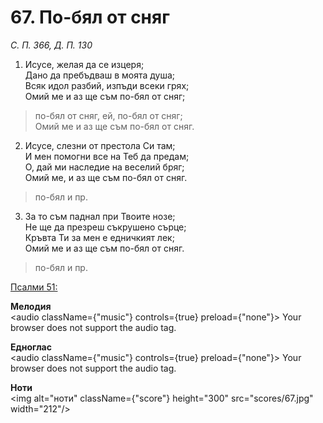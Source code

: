 # 67. По-бял от сняг

_С. П. 366, Д. П. 130_

1. Исусе, желая да се изцеря;  
Дано да пребъдваш в моята душа;  
Всяк идол разбий, изпъди всеки грях;  
Омий ме и аз ще съм по-бял от сняг;  

> по-бял от сняг, ей, по-бял от сняг;  
> Омий ме и аз ще съм по-бял от сняг.  

2. Исусе, слезни от престола Си там;  
И мен помогни все на Теб да предам;  
О, дай ми наследие на веселий бряг;  
Омий ме, и аз ще съм по-бял от сняг.  

> по-бял и пр.  

3. За то съм паднал при Твоите нозе;  
Не ще да презреш съкрушено сърце;  
Кръвта Ти за мен е едничкият лек;  
Омий ме и аз ще съм по-бял от сняг.  

> по-бял и пр.

[Псалми 51:](http://biblia.bg/index.php?k=19&g=51&s=)

**Мелодия**  
<audio className={"music"} controls={true} preload={"none"}>
    <source src="mp3/67.mp3" type="audio/mpeg"/>
    Your browser does not support the audio tag.
</audio>

**Едноглас**  
<audio className={"music"} controls={true} preload={"none"}>
    <source src="transp/67.mp3" type="audio/mpeg"/>
    Your browser does not support the audio tag.
</audio>

**Ноти**  
<img alt="ноти" className={"score"} height="300" src="scores/67.jpg" width="212"/>
